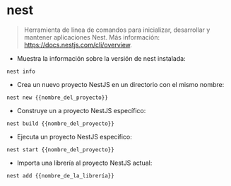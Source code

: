 # nest

> Herramienta de línea de comandos para inicializar, desarrollar y mantener aplicaciones Nest.
> Más información: <https://docs.nestjs.com/cli/overview>.

- Muestra la información sobre la versión de nest instalada:

`nest info`

- Crea un nuevo proyecto NestJS en un directorio con el mismo nombre:

`nest new {{nombre_del_proyecto}}`

- Construye un a proyecto NestJS específico:

`nest build {{nombre_del_proyecto}}`

- Ejecuta un proyecto NestJS específico:

`nest start {{nombre_del_proyecto}}`

- Importa una librería al proyecto NestJS actual:

`nest add {{nombre_de_la_librería}}`
